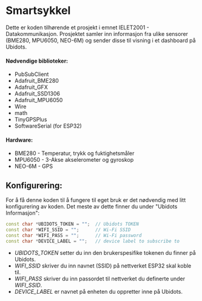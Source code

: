 # Smartsykkel
Dette er koden tilhørende et prosjekt i emnet IELET2001 - Datakommunikasjon.
Prosjektet samler inn informasjon fra ulike sensorer (BME280, MPU6050, NEO-6M) og sender disse til visning i et dashboard på Ubidots.

#### Nødvendige biblioteker:
- PubSubClient
- Adafruit_BME280
- Adafruit_GFX
- Adafruit_SSD1306
- Adafruit_MPU6050
- Wire
- math 
- TinyGPSPlus
- SoftwareSerial (for ESP32)

#### Hardware:
- BME280 - Temperatur, trykk og fuktighetsmåler
- MPU6050 - 3-Akse akselerometer og gyroskop
- NEO-6M - GPS

## Konfigurering:
For å få denne koden til å fungere til eget bruk er det nødvendig med litt konfigurering av koden.
Det meste av dette finner du under "Ubidots Informasjon":
```cpp
const char *UBIDOTS_TOKEN = "";  // Ubidots TOKEN
const char *WIFI_SSID = "";      // Wi-Fi SSID
const char *WIFI_PASS = "";      // Wi-Fi password
const char *DEVICE_LABEL = "";   // device label to subscribe to
```
- <em>UBIDOTS_TOKEN</em> setter du inn den brukerspesifike tokenen du finner på Ubidots.
- <em>WIFI_SSID</em> skriver du inn navnet (SSID) på nettverket ESP32 skal koble til.
- <em>WIFI_PASS</em> skriver du inn passordet til nettverket du definerte under <em>WIFI_SSID</em>.
- <em>DEVICE_LABEL</em> er navnet på enheten du oppretter inne på Ubidots.
